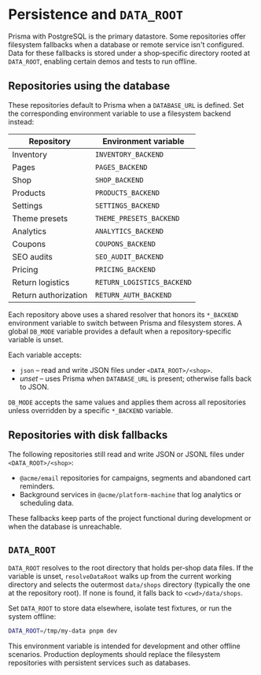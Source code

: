 # Persistence and `DATA_ROOT`

Prisma with PostgreSQL is the primary datastore. Some repositories offer filesystem fallbacks when a database or remote service isn't configured. Data for these fallbacks is stored under a shop‑specific directory rooted at `DATA_ROOT`, enabling certain demos and tests to run offline.

## Repositories using the database

These repositories default to Prisma when a `DATABASE_URL` is defined. Set the corresponding environment variable to use a filesystem backend instead:

| Repository          | Environment variable        |
| ------------------- | --------------------------- |
| Inventory           | `INVENTORY_BACKEND`         |
| Pages               | `PAGES_BACKEND`             |
| Shop                | `SHOP_BACKEND`              |
| Products            | `PRODUCTS_BACKEND`          |
| Settings            | `SETTINGS_BACKEND`          |
| Theme presets       | `THEME_PRESETS_BACKEND`     |
| Analytics           | `ANALYTICS_BACKEND`         |
| Coupons             | `COUPONS_BACKEND`           |
| SEO audits          | `SEO_AUDIT_BACKEND`         |
| Pricing             | `PRICING_BACKEND`           |
| Return logistics    | `RETURN_LOGISTICS_BACKEND`  |
| Return authorization| `RETURN_AUTH_BACKEND`       |
Each repository above uses a shared resolver that honors its `*_BACKEND` environment variable to switch between Prisma and filesystem stores. A global `DB_MODE` variable provides a default when a repository‑specific variable is unset.

Each variable accepts:

- `json` – read and write JSON files under `<DATA_ROOT>/<shop>`.
- _unset_ – uses Prisma when `DATABASE_URL` is present; otherwise falls back to JSON.

`DB_MODE` accepts the same values and applies them across all repositories unless overridden by a specific `*_BACKEND` variable.

## Repositories with disk fallbacks

The following repositories still read and write JSON or JSONL files under `<DATA_ROOT>/<shop>`:

- `@acme/email` repositories for campaigns, segments and abandoned cart reminders.
- Background services in `@acme/platform-machine` that log analytics or scheduling data.

These fallbacks keep parts of the project functional during development or when the database is unreachable.

## `DATA_ROOT`

`DATA_ROOT` resolves to the root directory that holds per‑shop data files. If the variable is unset, `resolveDataRoot` walks up from the current working directory and selects the outermost `data/shops` directory (typically the one at the repository root). If none is found, it falls back to `<cwd>/data/shops`.

Set `DATA_ROOT` to store data elsewhere, isolate test fixtures, or run the system offline:

```bash
DATA_ROOT=/tmp/my-data pnpm dev
```

This environment variable is intended for development and other offline scenarios. Production deployments should replace the filesystem repositories with persistent services such as databases.

